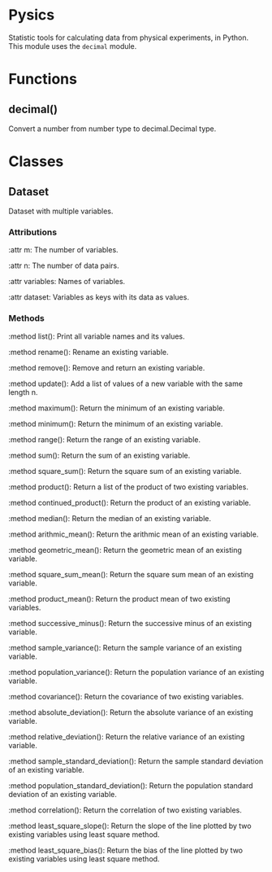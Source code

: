 # Pysics
Statistic tools for calculating data from physical experiments, in Python.
This module uses the `decimal` module.

# Functions
## decimal()
Convert a number from number type to decimal.Decimal type.

# Classes
## Dataset
Dataset with multiple variables.
### Attributions
:attr m: The number of variables.

:attr n: The number of data pairs.

:attr variables: Names of variables.

:attr dataset: Variables as keys with its data as values.
### Methods
:method list(): Print all variable names and its values.

:method rename(): Rename an existing variable.

:method remove(): Remove and return an existing variable.

:method update(): Add a list of values of a new variable with the same length n.

:method maximum(): Return the minimum of an existing variable.

:method minimum(): Return the minimum of an existing variable.

:method range(): Return the range of an existing variable.

:method sum(): Return the sum of an existing variable.

:method square_sum(): Return the square sum of an existing variable.

:method product(): Return a list of the product of two existing variables.

:method continued_product(): Return the product of an existing variable.

:method median(): Return the median of an existing variable.

:method arithmic_mean(): Return the arithmic mean of an existing variable.

:method geometric_mean(): Return the geometric mean of an existing variable.

:method square_sum_mean(): Return the square sum mean of an existing variable.

:method product_mean(): Return the product mean of two existing variables.

:method successive_minus(): Return the successive minus of an existing variable.

:method sample_variance(): Return the sample variance of an existing variable.

:method population_variance(): Return the population variance of an existing variable.

:method covariance(): Return the covariance of two existing variables.

:method absolute_deviation(): Return the absolute variance of an existing variable.

:method relative_deviation(): Return the relative variance of an existing variable.

:method sample_standard_deviation(): Return the sample standard deviation of an existing variable.

:method population_standard_deviation(): Return the population standard deviation of an existing variable.

:method correlation(): Return the correlation of two existing variables.

:method least_square_slope(): Return the slope of the line plotted by two existing variables using least square method.

:method least_square_bias(): Return the bias of the line plotted by two existing variables using least square method.
